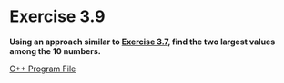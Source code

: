 # Exercise 3.9

**Using an approach similar to [Exercise 3.7](./03_07.md), find the two largest values among the 10 numbers.**

[C++ Program File](p03_09.cpp)